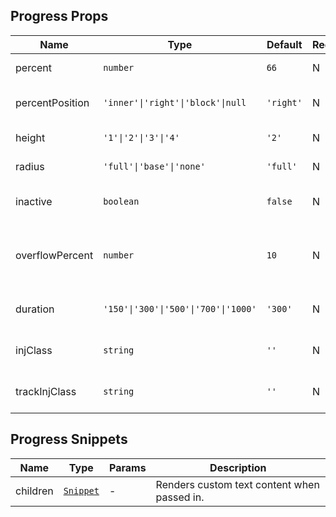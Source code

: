 ## Progress Props

| Name            | Type                                 | Default   | Required | Description                                                       |
| --------------- | ------------------------------------ | --------- | -------- | ----------------------------------------------------------------- |
| percent         | `number`                             | `66`      | N        | Percentage value.                                                 |
| percentPosition | `'inner'\|'right'\|'block'\|null`    | `'right'` | N        | Position of percentage text.                                      |
| height          | `'1'\|'2'\|'3'\|'4'`                 | `'2'`     | N        | Height of progress bar.                                           |
| radius          | `'full'\|'base'\|'none'`             | `'full'`  | N        | Border radius style.                                              |
| inactive        | `boolean`                            | `false`   | N        | Whether to show in inactive state.                                |
| overflowPercent | `number`                             | `10`      | N        | Text overflow threshold when percentPosition is set to `'inner'`. |
| duration        | `'150'\|'300'\|'500'\|'700'\|'1000'` | `'300'`   | N        | Animation transition duration (ms).                               |
| injClass        | `string`                             | `''`      | N        | Injected class name for active progress bar.                      |
| trackInjClass   | `string`                             | `''`      | N        | Injected class name for track bar.                                |

## Progress Snippets

| Name     | Type                                                                | Params | Description                                 |
| -------- | ------------------------------------------------------------------- | ------ | ------------------------------------------- |
| children | [`Snippet`](https://svelte.dev/docs/svelte/snippet#Typing-snippets) | -      | Renders custom text content when passed in. |
